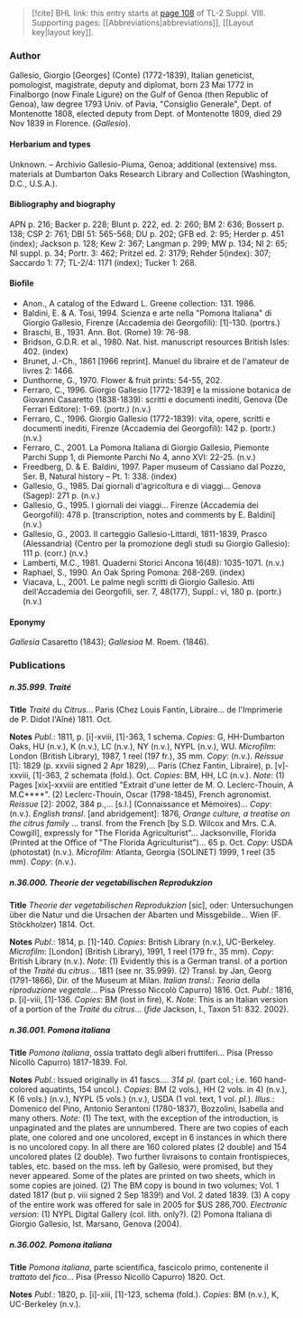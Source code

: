 > [!cite] BHL link: this entry starts at [page 108](https://www.biodiversitylibrary.org/item/103832#page/120/mode/1up) of TL-2 Suppl. VIII.
> Supporting pages: [[Abbreviations|abbreviations]], [[Layout key|layout key]].

### Author

Gallesio, Giorgio \[Georges\] (Conte) (1772-1839), Italian geneticist, pomologist, magistrate, deputy and diplomat, born 23 Mai 1772 in Finalborgo (now Finale Ligure) on the Gulf of Genoa (then Republic of Genoa), law degree 1793 Univ. of Pavia, "Consiglio Generale", Dept. of Montenotte 1808, elected deputy from Dept. of Montenotte 1809, died 29 Nov 1839 in Florence. (*Gallesio*).

#### Herbarium and types

Unknown. – Archivio Gallesio-Piuma, Genoa; additional (extensive) mss. materials at Dumbarton Oaks Research Library and Collection (Washington, D.C., U.S.A.).

#### Bibliography and biography

APN p. 216; Backer p. 228; Blunt p. 222, ed. 2: 260; BM 2: 636; Bossert p. 138; CSP 2: 761; DBI 51: 565-568; DU p. 202; GFB ed. 2: 95; Herder p. 451 (index); Jackson p. 128; Kew 2: 367; Langman p. 299; MW p. 134; NI 2: 65; NI suppl. p. 34; Portr. 3: 462; Pritzel ed. 2: 3179; Rehder 5(index): 307; Saccardo 1: 77; TL-2/4: 1171 (index); Tucker 1: 268.

#### Biofile

- Anon., A catalog of the Edward L. Greene collection: 131. 1986.
- Baldini, E. & A. Tosi, 1994. Scienza e arte nella "Pomona Italiana" di Giorgio Gallesio, Firenze (Accademia dei Georgofili): \[1\]-130. (portrs.)
- Braschi, B., 1931. Ann. Bot. (Rome) 19: 76-98.
- Bridson, G.D.R. et al., 1980. Nat. hist. manuscript resources British Isles: 402. (index)
- Brunet, J.-Ch., 1861 \[1966 reprint\]. Manuel du libraire et de l'amateur de livres 2: 1466.
- Dunthorne, G., 1970. Flower & fruit prints: 54-55, 202.
- Ferraro, C., 1996. Giorgio Gallesio \[1772-1839\] e la missione botanica de Giovanni Casaretto (1838-1839): scritti e documenti inediti, Genova (De Ferrari Editore): 1-69. (portr.) (n.v.)
- Ferraro, C., 1996. Giorgio Gallesio (1772-1839): vita, opere, scritti e documenti inediti, Firenze (Accademia dei Georgofili): 142 p. (portr.) (n.v.)
- Ferraro, C., 2001. La Pomona Italiana di Giorgio Gallesio, Piemonte Parchi Supp 1, di Piemonte Parchi No 4, anno XVI: 22-25. (n.v.)
- Freedberg, D. & E. Baldini, 1997. Paper museum of Cassiano dal Pozzo, Ser. B, Natural history – Pt. 1: 338. (index)
- Gallesio, G., 1985. Dai giornali d'agricoltura e di viaggi... Genova (Sagep): 271 p. (n.v.)
- Gallesio, G., 1995. I giornali dei viaggi... Firenze (Accademia dei Georgofili): 478 p. \[transcription, notes and comments by E. Baldini\] (n.v.)
- Gallesio, G., 2003. Il carteggio Gallesio-Littardi, 1811-1839, Prasco (Alessandria) (Centro per la promozione degli studi su Giorgio Gallesio): 111 p. (corr.) (n.v.)
- Lamberti, M.C., 1981. Quaderni Storici Ancona 16(48): 1035-1071. (n.v.)
- Raphael, S., 1990. An Oak Spring Pomona: 268-269. (index)
- Viacava, L., 2001. Le palme negli scritti di Giorgio Gallesio. Atti dell'Accademia dei Georgofili, ser. 7, 48(177), Suppl.: vi, 180 p. (portr.) (n.v.)

#### Eponymy

*Gallesia* Casaretto (1843); *Gallesioa* M. Roem. (1846).

### Publications

##### n.35.999. Traité

**Title**
*Traité* du *Citrus*... Paris (Chez Louis Fantin, Libraire... de l'Imprimerie de P. Didot l'Aîné) 1811. Oct.

**Notes**
*Publ*.: 1811, p. \[i\]-xviii, \[1\]-363, 1 schema. *Copies*: G, HH-Dumbarton Oaks, HU (n.v.), K (n.v.), LC (n.v.), NY (n.v.), NYPL (n.v.), WU. *Microfilm*: London (British Library), 1987, 1 reel (197 fr.), 35 mm. *Copy*: (n.v.).
*Reissue* \[1\]: 1829 (p. xxviii signed 2 Apr 1829),... Paris (Chez Fantin, Libraire), p. \[v\]-xxviii, \[1\]-363, 2 schemata (fold.). Oct. *Copies*: BM, HH, LC (n.v.).
*Note*: (1) Pages \[xix\]-xxviii are entitled "Extrait d'une letter de M. O. Leclerc-Thouin, A M.C\*\*\*\*". (2) Leclerc-Thouin, Oscar (1798-1845), French agronomist.
*Reissue* \[2\]: 2002, 384 p.,... \[s.l.\] (Connaissance et Mémoires)... *Copy*: (n.v.).
*English transl*. \[and abridgement\]: 1876, *Orange culture, a treatise on the citrus family* ... transl. from the French \[by S.D. Wilcox and Mrs. C.A. Cowgill\], expressly for "The Florida Agriculturist"... Jacksonville, Florida (Printed at the Office of "The Florida Agriculturist")... 65 p. Oct. *Copy*: USDA (photostat) (n.v.). *Microfilm*: Atlanta, Georgia (SOLINET) 1999, 1 reel (35 mm). *Copy*: (n.v.).

##### n.36.000. Theorie der vegetabilischen Reprodukzion

**Title**
*Theorie der vegetabilischen Reprodukzion* \[sic\], oder: Untersuchungen über die Natur und die Ursachen der Abarten und Missgebilde... Wien (F. Stöckholzer) 1814. Oct.

**Notes**
*Publ*.: 1814, p. \[1\]-140. *Copies*: British Library (n.v.), UC-Berkeley. *Microfilm*: \[London\] (British Library), 1991, 1 reel (179 fr., 35 mm). *Copy*: British Library (n.v.).
*Note*: (1) Evidently this is a German transl. of a portion of the *Traité* du *citrus*... 1811 (see nr. 35.999). (2) Transl. by Jan, Georg (1791-1866), Dir. of the Museum at Milan.
*Italian transl*.: *Teoria* della *riproduzione vegetale*... Pisa (Presso Niccolò Capurro) 1816. Oct.
*Publ*.: 1816, p. \[i\]-viii, \[1\]-136. *Copies*: BM (lost in fire), K.
*Note*: This is an Italian version of a portion of the *Traité* du *citrus*... (*fide* Jackson, I., Taxon 51: 832. 2002).

##### n.36.001. Pomona italiana

**Title**
*Pomona italiana*, ossia trattato degli alberi fruttiferi... Pisa (Presso Nicollò Capurro) 1817-1839. Fol.

**Notes**
*Publ*.: Issued originally in 41 fascs.... *314 pl*. (part col.; i.e. 160 hand-colored aquatints, 154 uncol.). *Copies*: BM (2 vols.), HH (2 vols. in 4) (n.v.), K (6 vols.) (n.v.), NYPL (5 vols.) (n.v.), USDA (1 vol. text, 1 vol. *pl.*).
*Illus*.: Domenico del Pino, Antonio Serantoni (1780-1837), Bozzolini, Isabella and many others.
*Note*: (1) The text, with the exception of the introduction, is unpaginated and the plates are unnumbered. There are two copies of each plate, one colored and one uncolored, except in 6 instances in which there is no uncolored copy. In all there are 160 colored plates (2 double) and 154 uncolored plates (2 double). Two further livraisons to contain frontispieces, tables, etc. based on the mss. left by Gallesio, were promised, but they never appeared. Some of the plates are printed on two sheets, which in some copies are joined.
(2) The BM copy is bound in two volumes; Vol. 1 dated 1817 (but p. viii signed 2 Sep 1839!) and Vol. 2 dated 1839. (3) A copy of the entire work was offered for sale in 2005 for $US 286,700.
*Electronic version*: (1) NYPL Digital Gallery (col. lith. only?). (2) Pomona Italiana di Giorgio Gallesio, Ist. Marsano, Genova (2004).

##### n.36.002. Pomona italiana

**Title**
*Pomona italiana*, parte scientifica, fascicolo primo, contenente il *trattato* del *fico*... Pisa (Presso Nicollò Capurro) 1820. Oct.

**Notes**
*Publ*.: 1820, p. \[i\]-xiii, \[1\]-123, schema (fold.). *Copies*: BM (n.v.), K, UC-Berkeley (n.v.).

